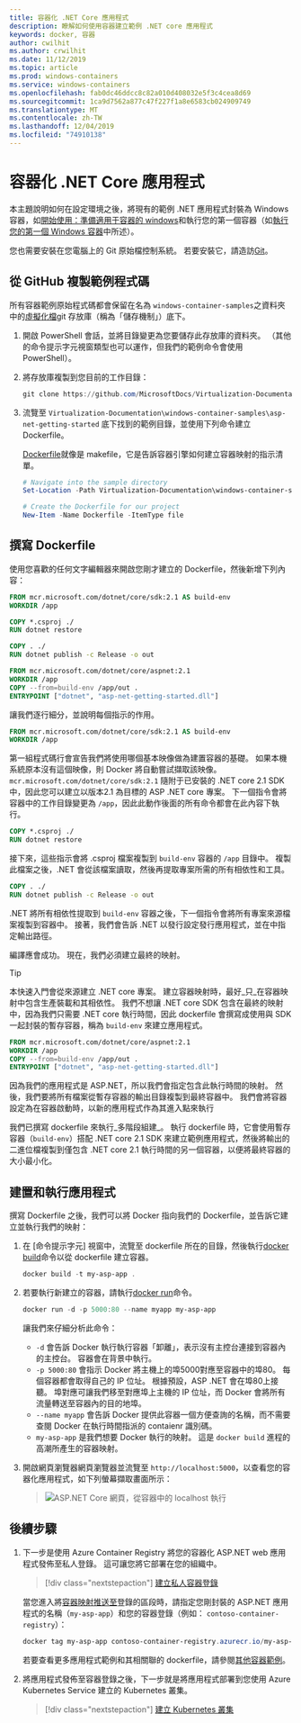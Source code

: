 ```yaml
---
title: 容器化 .NET Core 應用程式
description: 瞭解如何使用容器建立範例 .NET core 應用程式
keywords: docker, 容器
author: cwilhit
ms.author: crwilhit
ms.date: 11/12/2019
ms.topic: article
ms.prod: windows-containers
ms.service: windows-containers
ms.openlocfilehash: fab0dc46ddcc8c82a010d408032e5f3c4cea8d69
ms.sourcegitcommit: 1ca9d7562a877c47f227f1a8e6583cb024909749
ms.translationtype: MT
ms.contentlocale: zh-TW
ms.lasthandoff: 12/04/2019
ms.locfileid: "74910138"
---
```

# <a name="containerize-a-net-core-app"></a>容器化 .NET Core 應用程式

本主題說明如何在設定環境之後，將現有的範例 .NET 應用程式封裝為 Windows 容器，如[開始使用：準備適用于容器的 windows](set-up-environment.md)和執行您的第一個容器（如[執行您的第一個 Windows 容器](run-your-first-container.md)中所述）。

您也需要安裝在您電腦上的 Git 原始檔控制系統。 若要安裝它，請造訪[Git](https://git-scm.com/download)。

## <a name="clone-the-sample-code-from-github"></a>從 GitHub 複製範例程式碼

所有容器範例原始程式碼都會保留在名為 `windows-container-samples`之資料夾中的[虛擬化檔](https://github.com/MicrosoftDocs/Virtualization-Documentation)git 存放庫（稱為「儲存機制」）底下。

1. 開啟 PowerShell 會話，並將目錄變更為您要儲存此存放庫的資料夾。 （其他的命令提示字元視窗類型也可以運作，但我們的範例命令會使用 PowerShell）。
2. 將存放庫複製到您目前的工作目錄：

   ```PowerShell
   git clone https://github.com/MicrosoftDocs/Virtualization-Documentation.git
   ```

3. 流覽至 `Virtualization-Documentation\windows-container-samples\asp-net-getting-started` 底下找到的範例目錄，並使用下列命令建立 Dockerfile。

   [Dockerfile](https://docs.docker.com/engine/reference/builder/)就像是 makefile，它是告訴容器引擎如何建立容器映射的指示清單。

   ```Powershell
   # Navigate into the sample directory
   Set-Location -Path Virtualization-Documentation\windows-container-samples\asp-net-getting-started

   # Create the Dockerfile for our project
   New-Item -Name Dockerfile -ItemType file
   ```

## <a name="write-the-dockerfile"></a>撰寫 Dockerfile

使用您喜歡的任何文字編輯器來開啟您剛才建立的 Dockerfile，然後新增下列內容：

```Dockerfile
FROM mcr.microsoft.com/dotnet/core/sdk:2.1 AS build-env
WORKDIR /app

COPY *.csproj ./
RUN dotnet restore

COPY . ./
RUN dotnet publish -c Release -o out

FROM mcr.microsoft.com/dotnet/core/aspnet:2.1
WORKDIR /app
COPY --from=build-env /app/out .
ENTRYPOINT ["dotnet", "asp-net-getting-started.dll"]
```

讓我們逐行細分，並說明每個指示的作用。

```Dockerfile
FROM mcr.microsoft.com/dotnet/core/sdk:2.1 AS build-env
WORKDIR /app
```

第一組程式碼行會宣告我們將使用哪個基本映像做為建置容器的基礎。 如果本機系統原本沒有這個映像，則 Docker 將自動嘗試擷取該映像。 `mcr.microsoft.com/dotnet/core/sdk:2.1` 隨附于已安裝的 .NET core 2.1 SDK 中，因此您可以建立以版本2.1 為目標的 ASP .NET core 專案。 下一個指令會將容器中的工作目錄變更為 `/app`，因此此動作後面的所有命令都會在此內容下執行。

```Dockerfile
COPY *.csproj ./
RUN dotnet restore
```

接下來，這些指示會將 .csproj 檔案複製到 `build-env` 容器的 `/app` 目錄中。 複製此檔案之後，.NET 會從該檔案讀取，然後再提取專案所需的所有相依性和工具。

```Dockerfile
COPY . ./
RUN dotnet publish -c Release -o out
```

.NET 將所有相依性提取到 `build-env` 容器之後，下一個指令會將所有專案來源檔案複製到容器中。 接著，我們會告訴 .NET 以發行設定發行應用程式，並在中指定輸出路徑。

編譯應會成功。 現在，我們必須建立最終的映射。 

> [!TIP]
> 本快速入門會從來源建立 .NET core 專案。 建立容器映射時，最好_只_在容器映射中包含生產裝載和其相依性。 我們不想讓 .NET core SDK 包含在最終的映射中，因為我們只需要 .NET core 執行時間，因此 dockerfile 會撰寫成使用與 SDK 一起封裝的暫存容器，稱為 `build-env` 來建立應用程式。

```Dockerfile
FROM mcr.microsoft.com/dotnet/core/aspnet:2.1
WORKDIR /app
COPY --from=build-env /app/out .
ENTRYPOINT ["dotnet", "asp-net-getting-started.dll"]
```

因為我們的應用程式是 ASP.NET，所以我們會指定包含此執行時間的映射。 然後，我們要將所有檔案從暫存容器的輸出目錄複製到最終容器中。 我們會將容器設定為在容器啟動時，以新的應用程式作為其進入點來執行

我們已撰寫 dockerfile 來執行_多階段組建_。 執行 dockerfile 時，它會使用暫存容器（`build-env`）搭配 .NET core 2.1 SDK 來建立範例應用程式，然後將輸出的二進位檔複製到僅包含 .NET core 2.1 執行時間的另一個容器，以便將最終容器的大小最小化。

## <a name="build-and-run-the-app"></a>建置和執行應用程式

撰寫 Dockerfile 之後，我們可以將 Docker 指向我們的 Dockerfile，並告訴它建立並執行我們的映射：

1. 在 [命令提示字元] 視窗中，流覽至 dockerfile 所在的目錄，然後執行[docker build](https://docs.docker.com/engine/reference/commandline/build/)命令以從 dockerfile 建立容器。

   ```Powershell
   docker build -t my-asp-app .
   ```

2. 若要執行新建立的容器，請執行[docker run](https://docs.docker.com/engine/reference/commandline/run/)命令。

   ```Powershell
   docker run -d -p 5000:80 --name myapp my-asp-app
   ```

   讓我們來仔細分析此命令：

   * `-d` 會告訴 Docker 執行執行容器「卸離」，表示沒有主控台連接到容器內的主控台。 容器會在背景中執行。 
   * `-p 5000:80` 會指示 Docker 將主機上的埠5000對應至容器中的埠80。 每個容器都會取得自己的 IP 位址。 根據預設，ASP .NET 會在埠80上接聽。 埠對應可讓我們移至對應埠上主機的 IP 位址，而 Docker 會將所有流量轉送至容器內的目的地埠。
   * `--name myapp` 會告訴 Docker 提供此容器一個方便查詢的名稱，而不需要查閱 Docker 在執行時間指派的 contaienr 識別碼。
   * `my-asp-app` 是我們想要 Docker 執行的映射。 這是 `docker build` 進程的高潮所產生的容器映射。

3. 開啟網頁瀏覽器網頁瀏覽器並流覽至 `http://localhost:5000`，以查看您的容器化應用程式，如下列螢幕擷取畫面所示：

   >![ASP.NET Core 網頁，從容器中的 localhost 執行](media/SampleAppScreenshot.png)

## <a name="next-steps"></a>後續步驟

1. 下一步是使用 Azure Container Registry 將您的容器化 ASP.NET web 應用程式發佈至私人登錄。 這可讓您將它部署在您的組織中。

   > [!div class="nextstepaction"]
   > [建立私人容器登錄](https://docs.microsoft.com/azure/container-registry/container-registry-get-started-powershell)

   當您進入將[容器映射推送至](https://docs.microsoft.com/azure/container-registry/container-registry-get-started-powershell#push-image-to-registry)登錄的區段時，請指定您剛封裝的 ASP.NET 應用程式的名稱（`my-asp-app`）和您的容器登錄（例如： `contoso-container-registry`）：

   ```PowerShell
   docker tag my-asp-app contoso-container-registry.azurecr.io/my-asp-app:v1
   ```

   若要查看更多應用程式範例和其相關聯的 dockerfile，請參閱[其他容器範例](../samples.md)。

2. 將應用程式發佈至容器登錄之後，下一步就是將應用程式部署到您使用 Azure Kubernetes Service 建立的 Kubernetes 叢集。

   > [!div class="nextstepaction"]
   > [建立 Kubernetes 叢集](https://docs.microsoft.com/azure/aks/windows-container-cli)
